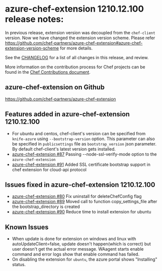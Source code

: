 <!---
This file is reset every time a new release is done. The contents of this file are for the currently unreleased version.

Example Note:

## Example Heading
Details about the thing that changed that needs to get included in the Release Notes in markdown.
-->

# azure-chef-extension 1210.12.100 release notes:
In previous release, extension version was decoupled from the `chef-client` version. Now we have changed the extension version scheme. Please refer https://github.com/chef-partners/azure-chef-extension#azure-chef-extension-version-scheme for more details.

See the [CHANGELOG](https://github.com/chef-partners/azure-chef-extension/blob/master/CHANGELOG.md) for a list of all changes in this release, and review.

More information on the contribution process for Chef projects can be found in the [Chef Contributions document](https://docs.chef.io/community_contributions.html).

## azure-chef-extension on Github
https://github.com/chef-partners/azure-chef-extension

## Features added in azure-chef-extension 1210.12.100

* For ubuntu and centos, chef-client's version can be specified from `knife-azure` using `--bootstrap-version` option. This parameter can also be specified in `publicsettings` file as `bootstrap_version` json parameter.
By default chef-client's latest version gets installed.
* [azure-chef-extension #87](https://github.com/chef-partners/azure-chef-extension/pull/87) Passing --node-ssl-verify-mode option to the `azure-chef-extension`
* [azure-chef-extension #91](https://github.com/chef-partners/azure-chef-extension/pull/91) Added SSL certificate bootstrap support in chef extension for cloud-api protocol

## Issues fixed in azure-chef-extension 1210.12.100

* [azure-chef-extension #80](https://github.com/chef-partners/azure-chef-extension/pull/80) Fix uninstall for deleteChefConfig flag
* [azure-chef-extension #89](https://github.com/chef-partners/azure-chef-extension/pull/89) Moved call to function copy_settings_file after the bootstrap_directory is created
* [azure-chef-extension #90](https://github.com/chef-partners/azure-chef-extension/pull/90) Reduce time to install extension for ubuntu

## Known Issues
* When update is done for extension on windows and linux with autoUpdateClient=false, update doesn't happen(which is correct) but user doesn't get the actual error message. WAagent starts enable command and error logs show that enable command has failed.
* On disabling the extension for `ubuntu`, the azure portal shows "Installing" status.
